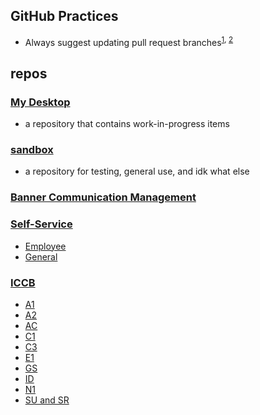 ## GitHub Practices

- Always suggest updating pull request branches<sup>[1](https://github.blog/changelog/2022-02-03-more-ways-to-keep-your-pull-request-branch-up-to-date/), [2](https://docs.github.com/en/repositories/configuring-branches-and-merges-in-your-repository/configuring-pull-request-merges/managing-suggestions-to-update-pull-request-branches)</sup>

## repos

### [My Desktop](https://github.com/bnicholson123/_desktop)

- a repository that contains work-in-progress items

### [sandbox](https://github.com/bnicholson123/_sandbox_0)

- a repository for testing, general use, and idk what else

### [Banner Communication Management](https://github.com/bnicholson123/banner-communication-management)

### [Self-Service](https://github.com/bnicholson123/self-service)

- [Employee](https://github.com/bnicholson123/self-service-employee)
- [General](https://github.com/bnicholson123/self-service-general)

### [ICCB](https://github.com/bnicholson123/iccb)

- [A1](https://github.com/bnicholson123/iccb-a1)
- [A2](https://github.com/bnicholson123/iccb-a2)
- [AC](https://github.com/bnicholson123/iccb-ac)
- [C1](https://github.com/bnicholson123/iccb-c1)
- [C3](https://github.com/bnicholson123/iccb-c3)
- [E1](https://github.com/bnicholson123/iccb-e1)
- [GS](https://github.com/bnicholson123/iccb-gs)
- [ID](https://github.com/bnicholson123/iccb-id)
- [N1](https://github.com/bnicholson123/iccb-n1)
- [SU and SR](https://github.com/bnicholson123/iccb-su-sr)
